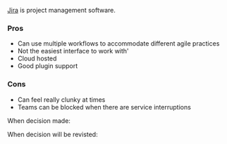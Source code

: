 [Jira](https://www.atlassian.com/software/jira) is project management software. 

### Pros
* Can use multiple workflows to accommodate different agile practices
* Not the easiest interface to work with'
* Cloud hosted
* Good plugin support

### Cons
* Can feel really clunky at times
* Teams can be blocked when there are service interruptions

When decision made:

When decision will be revisted: